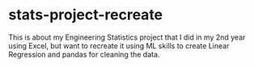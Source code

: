 # stats-project-recreate
This is about my Engineering Statistics project that I did in my 2nd year using Excel, but want to recreate it using ML skills to create Linear Regression and pandas for cleaning the data.
